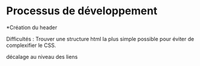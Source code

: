# Processus de développement

*Création du header

Difficultés :
Trouver une structure html la plus simple possible pour éviter de complexifier le CSS. 

décalage au niveau des liens